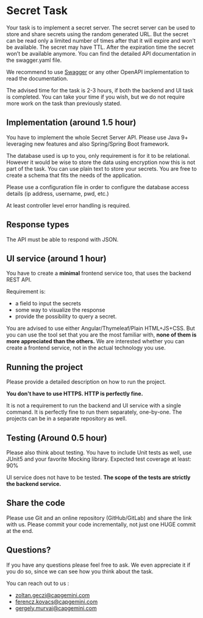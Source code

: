 
# Secret Task

Your task is to implement a secret server. The secret server can be used to store and share secrets using the random generated URL. But the secret can be read only a limited number of times after that  it will expire and won’t be available. The secret may have TTL. After the expiration time the secret  won’t be available anymore. You can find the detailed API documentation in the swagger.yaml file.  

We recommend to use  [Swagger](https://editor.swagger.io/"https://editor.swagger.io/")  or any other OpenAPI implementation to read the documentation.  

The advised time for the task is 2-3 hours, if both the backend and UI task is completed. You can take your time if you wish, but we do not require more work on the task than previously stated. 

## Implementation (around 1.5 hour)
 You have to implement the whole Secret Server API. Please use Java 9+ leveraging new features and also Spring/Spring Boot framework. 

The database used is up to you, only requirement is for it to be relational. However it would be wise to store the data using encryption now this is not part of the task. You can use plain text to store your secrets. You are free to create a schema that fits the needs of the application.

Please use a configuration file in order to configure the database access details (ip address, username, pwd, etc.)  

At least controller level error handling is required.

##  Response types

The API must be able to respond with JSON. 

## UI service (around 1 hour)
 You have to create a **minimal** frontend service too, that uses the backend REST API.
 
 Requirement is:
 -  a field to input the secrets
 - some way to visualize the response 
 - provide the possibility to query a secret.
  
 You are advised to use either Angular/Thymeleaf/Plain HTML+JS+CSS. 
 But you can use the tool set that you are the most familiar with, **none of them is more appreciated than the others.**
 We are interested whether you can create a frontend service, not in the actual technology you use.

##  Running the project
 Please provide a detailed description on how to run the project. 
 
 **You  don't have to use HTTPS. HTTP is perfectly fine.**

It is not a requirement to run the backend and UI service with a single command. It is perfectly fine to run them separately, one-by-one. The projects can be in a separate repository as well.

## Testing (Around 0.5 hour)
Please also think about testing. You have to include Unit tests as well, use JUnit5 and your favorite Mocking library. Expected test coverage at least: 90%

UI service does not have to be tested.  **The scope of the tests are strictly the backend service.**

##  Share the code
Please use Git and an online repository (GitHub/GitLab) and share the link with us. Please commit your code incrementally, not just one HUGE commit at the end.  

## Questions?
If you have any questions please feel free to ask. We even appreciate it if you do so, since we can see how you think about the task.

You can reach out to us :

 - zoltan.geczi@capgemini.com
 - ferencz.kovacs@capgemini.com
 - gergely.murvai@capgemini.com
